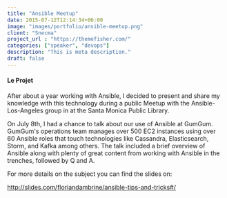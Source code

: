 ```yaml
---
title: "Ansible Meetup"
date: 2015-07-12T12:14:34+06:00
image: "images/portfolio/ansible-meetup.png"
client: "Snecma"
project_url : "https://themefisher.com/"
categories: ["speaker", "devops"]
description: "This is meta description."
draft: false
---
```


#### Le Projet

After about a year working with Ansible, I decided to present and share my knowledge with this technology during a public Meetup with the Ansible-Los-Angeles group in at the Santa Monica Public Library.

On July 8th, I had a chance to talk about our use of Ansible at GumGum. GumGum's operations team manages over 500 EC2 instances using over 60 Ansible roles that touch technologies like Cassandra, Elasticsearch, Storm, and Kafka among others. The talk included a brief overview of Ansible along with plenty of great content from working with Ansible in the trenches, followed by Q and A.

For more details on the subject you can find the slides on:

http://slides.com/floriandambrine/ansible-tips-and-tricks#/

